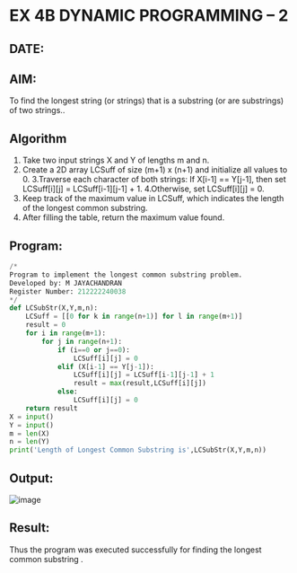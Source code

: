 # EX 4B DYNAMIC PROGRAMMING – 2
## DATE:
## AIM:
To find the longest string (or strings) that is a substring (or are substrings) of two strings..



## Algorithm
1. Take two input strings X and Y of lengths m and n.
2. Create a 2D array LCSuff of size (m+1) x (n+1) and initialize all values to 0.
3.Traverse each character of both strings:
    If X[i-1] == Y[j-1], then set LCSuff[i][j] = LCSuff[i-1][j-1] + 1.
4.Otherwise, set LCSuff[i][j] = 0.
5. Keep track of the maximum value in LCSuff, which indicates the length of the longest common substring.
6. After filling the table, return the maximum value found.  

## Program:
```python
/*
Program to implement the longest common substring problem.
Developed by: M JAYACHANDRAN
Register Number: 212222240038
*/
def LCSubStr(X,Y,m,n):
    LCSuff = [[0 for k in range(n+1)] for l in range(m+1)]
    result = 0
    for i in range(m+1):
        for j in range(n+1):
            if (i==0 or j==0):
                LCSuff[i][j] = 0
            elif (X[i-1] == Y[j-1]):
                LCSuff[i][j] = LCSuff[i-1][j-1] + 1
                result = max(result,LCSuff[i][j])
            else:
                LCSuff[i][j] = 0
    return result
X = input()
Y = input()
m = len(X)
n = len(Y)
print('Length of Longest Common Substring is',LCSubStr(X,Y,m,n))


```

## Output:

![image](https://github.com/user-attachments/assets/102e4403-f0ed-4c9c-b8fb-ed75f5057562)


## Result:
Thus the program was executed successfully for finding the longest common substring .
